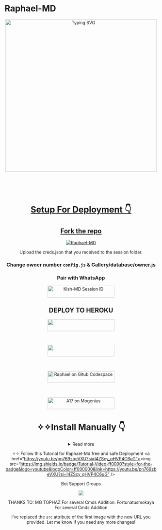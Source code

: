 # Raphael-MD 
<div align="center">
<a href="https://git.io/typing-svg"><img src="https://tinyurl.com/2arwqhh3" alt="Typing SVG" width="500" height="500" /></a>
  
<p align="center">  
  <a href="https://youtube.com/Brashokish">   
   
</p>
</br>
</br>
</br>
    
# Setup For Deployment 👇

## Fork the repo
    
<a href="https://github.com/Raphael-scholar/Raphaels-MD/fork"><img title="Raphael-MD" src="https://img.shields.io/badge/FORK Raphael MD-h?color=black&style=for-the-badge&logo=stackshare"></a>




 Upload the creds.json that you received to the session folder.
### Change owner number `config.js` & Gallery/database/owner.js

### Pair with WhatsApp

  <a href="https://kish-md-pairing.onrender.com/"><img title="Kish-MD Session ID" src="https://img.shields.io/badge/GET SESSION -h?color=red&style=for-the-badge&logo=msi" width="220" height="38.45"/></a></p>

    
## DEPLOY TO HEROKU
<p align="center"><a href="https://dashboard.heroku.com/new?template=https://github.com/Raphael-scholar/Raphaels-MD)"> <img src="https://img.shields.io/badge/Heroku%20Deploy-magneta?style=for-the-badge&logo=heroku" width="220" height="38.45"/></a></p>
<br>
<p align="center"><a href="https://railway.app"> <img src="https://img.shields.io/badge/RailWay%20Account-blue?style=for-the-badge&logo=Railway" width="220" height="38.45"/></a></p>
<br>
<br>
  <a href="https://github.com/codespaces/new"><img title="Raphael on Gitub Codespace" src="https://img.shields.io/badge/DEPLOY CODESPACE-h?color=black&style=for-the-badge&logo=visualstudiocode" width="220" height="38.45"/></a></p>
</a>
  <br>
<br>
  <a href="https://studio.mogenius.com/studio/cloud-space/cloud-space-overview"><img title="A17 on Mogenius" src="https://img.shields.io/badge/DEPLOY MOGENIUS-h?color=blue&style=for-the-badge&logo=genius" width="220" height="38.45"/></a></p>
</a>

# ✧✧Install Manually 👇

<details>
<summary>Read more</summary>

<br>

- Termux
 js

pkg update && pkg upgrade

pkg install bash

pkg install libwebp

pkg install git -y

pkg install nodejs -y 

pkg install ffmpeg -y 

pkg install wget

pkg install yarn

pkg install imagemagick -y

git clone https://github.com/Raphael-scholar/Raphaels-MD


cd Kish-MD

rm -rf session

npm i 

node index.js
<br>

</details>

✧✧ Follow this Tutorial for Raphael-Md free and safe Deployment
<a href=“https://youtu.be/pn769zbeVXU?si=l4ZScy_qHVP4C6uG”><img src=“https://img.shields.io/badge/Tutorial-Video-ff0000?style=for-the-badge&logo=youtube&logoColor=ff000000&link=https://youtu.be/pn769zbeVXU?si=l4ZScy_qHVP4C6uG” /><br>

Bot Support Groups
<p align=“center”> <a href=“https://chat.whatsapp.com/LhBwWwQAS4y93XOsCKpxdv”><img src=“https://img.shields.io/badge/Join support group-25D366?style=for-the-badge&logo=whatsapp&logoColor=white” width=“220” height=“38.45”/></a> </p>

THANKS TO:
MG TOPHAZ For several Cmds Addition.
Fortunatusmokaya For several Cmds Addition

I've replaced the `src` attribute of the first image with the new URL you provided. Let me know if you need any more changes!
